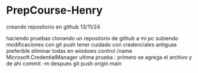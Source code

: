 # PrepCourse-Henry
creando repositorio en github 13/11/24

haciendo pruebas clonando un repositorio de github a mi pc 
subiendo modificaciones con git push 
tener cuidado con credenciales antiguas
preferible eliminar todas en windows
control /name Microsoft.CredentialManager
ultima prueba : primero se agrega el archivo
y de ahi commit -m
despues git push origin main

